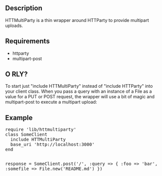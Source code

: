 <h2>Description</h2>
<p>HTTMultiParty is a thin wrapper around HTTParty to provide multipart uploads.</p>

<h2>Requirements</h2>
<ul>
  <li>httparty</li>
  <li>multipart-post</li>
</ul>

<h2>O RLY?</h2>
<p>To start just "include HTTMultiParty" instead of "include HTTParty" into your client class.
When you pass a query with an instance of a File as a value for a PUT or POST request, the wrapper will 
use a bit of magic and multipart-post to execute a multipart upload:</p>

<h2>Example</h2>
<pre>
require 'lib/httmultiparty'
class SomeClient
  include HTTMultiParty
  base_uri 'http://localhost:3000'
end

response = SomeClient.post('/', :query => {
    :foo      => 'bar',
    :somefile => File.new('README.md')
  })
</pre>